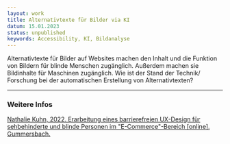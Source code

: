 ```yaml
---
layout: work
title: Alternativtexte für Bilder via KI
datum: 15.01.2023
status: unpublished
keywords: Accessibility, KI, Bildanalyse
---
```


Alternativtexte für Bilder auf Websites machen den Inhalt und die Funktion von Bildern für blinde Menschen zugänglich. Außerdem machen sie Bildinhalte für Maschinen zugänglich. Wie ist der Stand der Technik/ Forschung bei der automatischen Erstellung von Alternativtexten?

---

### Weitere Infos
[Nathalie Kuhn, 2022. Erarbeitung eines barrierefreien UX-Design für sehbehinderte und blinde Personen im &quot;E-Commerce&quot;-Bereich [online]. Gummersbach.](https://doi.org/10.57683/EPUB-2040)
